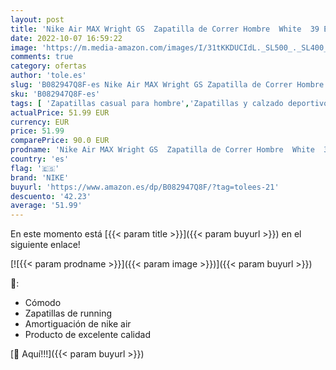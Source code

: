 ```yaml
---
layout: post
title: 'Nike Air MAX Wright GS  Zapatilla de Correr Hombre  White  39 EU'
date: 2022-10-07 16:59:22
image: 'https://m.media-amazon.com/images/I/31tKKDUCIdL._SL500_._SL400_.jpg'
comments: true
category: ofertas
author: 'tole.es'
slug: 'B082947Q8F-es Nike Air MAX Wright GS Zapatilla de Correr Hombre White 39 EU'
sku: 'B082947Q8F-es'
tags: [ 'Zapatillas casual para hombre','Zapatillas y calzado deportivo para hombre','Zapatos','Zapatos para hombre','Zapatos y complementos','nike','zapatilla','🇪🇸', ]
actualPrice: 51.99 EUR
currency: EUR
price: 51.99
comparePrice: 90.0 EUR
prodname: 'Nike Air MAX Wright GS  Zapatilla de Correr Hombre  White  39 EU'
country: 'es'
flag: '🇪🇸'
brand: 'NIKE'
buyurl: 'https://www.amazon.es/dp/B082947Q8F/?tag=tolees-21'
descuento: '42.23'
average: '51.99'
---
```


En este momento está [{{< param title >}}]({{< param buyurl >}}) en el siguiente enlace!

[![{{< param prodname >}}]({{< param image >}})]({{< param buyurl >}})

🔎:

- Cómodo
- Zapatillas de running
- Amortiguación de nike air
- Producto de excelente calidad

[🛒 Aquí!!!]({{< param buyurl >}})
